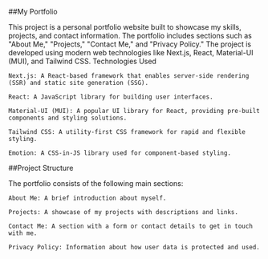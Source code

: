 ##My Portfolio

This project is a personal portfolio website built to showcase my skills, projects, and contact information. The portfolio includes sections such as "About Me," "Projects," "Contact Me," and "Privacy Policy." The project is developed using modern web technologies like Next.js, React, Material-UI (MUI), and Tailwind CSS.
Technologies Used

    Next.js: A React-based framework that enables server-side rendering (SSR) and static site generation (SSG).

    React: A JavaScript library for building user interfaces.

    Material-UI (MUI): A popular UI library for React, providing pre-built components and styling solutions.

    Tailwind CSS: A utility-first CSS framework for rapid and flexible styling.

    Emotion: A CSS-in-JS library used for component-based styling.

##Project Structure

The portfolio consists of the following main sections:

    About Me: A brief introduction about myself.

    Projects: A showcase of my projects with descriptions and links.

    Contact Me: A section with a form or contact details to get in touch with me.

    Privacy Policy: Information about how user data is protected and used.